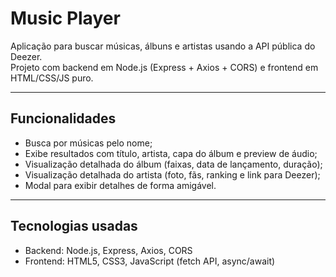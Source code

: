 # Music Player

Aplicação para buscar músicas, álbuns e artistas usando a API pública do Deezer.  
Projeto com backend em Node.js (Express + Axios + CORS) e frontend em HTML/CSS/JS puro.

---

## Funcionalidades

- Busca por músicas pelo nome;
- Exibe resultados com título, artista, capa do álbum e preview de áudio;
- Visualização detalhada do álbum (faixas, data de lançamento, duração);
- Visualização detalhada do artista (foto, fãs, ranking e link para Deezer);
- Modal para exibir detalhes de forma amigável.

---

## Tecnologias usadas

- Backend: Node.js, Express, Axios, CORS  
- Frontend: HTML5, CSS3, JavaScript (fetch API, async/await)

